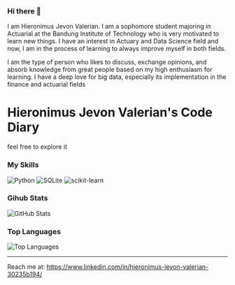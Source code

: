 ### Hi there 👋

I am Hieronimus Jevon Valerian. I am a sophomore student majoring in Actuarial at the Bandung Institute of Technology who is very motivated to learn new things. I have an interest in Actuary and Data Science field and now, I am in the process of learning to always improve myself in both fields.

I am the type of person who likes to discuss, exchange opinions, and absorb knowledge from great people based on my high enthusiasm for learning. I have a deep love for big data, especially its implementation in the finance and actuarial fields

<!--
- 🔭 I’m currently working on ...
- 🌱 I’m currently learning ...
- 👯 I’m looking to collaborate on ...
- 🤔 I’m looking for help with ...
- 💬 Ask me about ...
- 📫 How to reach me: ...
- 😄 Pronouns: ...
- ⚡ Fun fact: ...
-->

# Hieronimus Jevon Valerian's Code Diary
feel free to explore it

### My Skills

<p>
  <img alt="Python" src="https://img.shields.io/badge/-Python-347AB4?style=flat-square&logo=python&logoColor=white" />
  <img alt="SQLite" src="https://img.shields.io/badge/-SQLite-F05032?style=flat-square&logo=SQLite&logoColor=white" />
  <img alt="scikit-learn" src="https://img.shields.io/badge/-Scikit_learn-46a2f1?style=flat-square&logo=scikit-learn&logoColor=white" />
</p>


### Gihub Stats
<p><img src="https://github-readme-stats.vercel.app/api?username=jevonvalerian&amp;show_icons=true&amp;count_private=true&amp;theme=cobalt" alt="GitHub Stats"></p>

### Top Languages
<p><img src="https://github-readme-stats.vercel.app/api/top-langs/?username=jevonvalerian&amp;layout=compact" alt="Top Languages"></p>

---

Reach me at: https://www.linkedin.com/in/hieronimus-jevon-valerian-30235b194/

